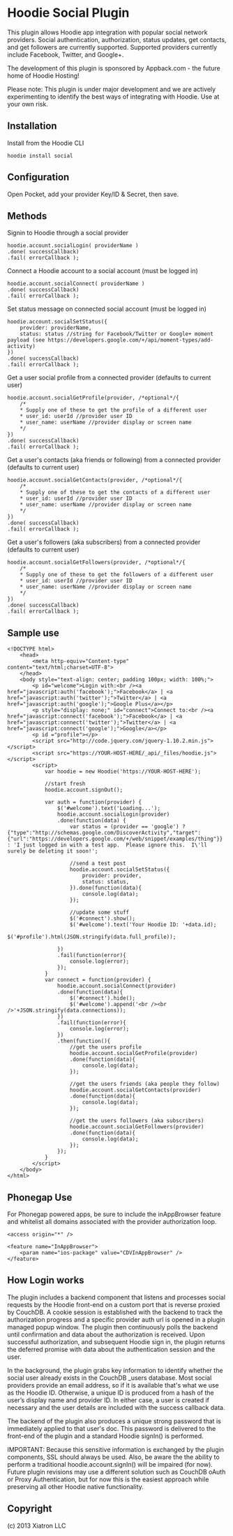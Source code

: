 # Hoodie Social Plugin

This plugin allows Hoodie app integration with popular social network providers.  Social authentication, authorization, status updates, get contacts, and get followers are currently supported.  Supported providers currently include Facebook, Twitter, and Google+.

The development of this plugin is sponsored by Appback.com - the future home of Hoodie Hosting!

Please note:  This plugin is under major development and we are actively experimenting to identify the best ways of integrating with Hoodie.  Use at your own risk.

## Installation

Install from the Hoodie CLI

    hoodie install social

## Configuration

Open Pocket, add your provider Key/ID & Secret, then save.

## Methods

Signin to Hoodie through a social provider

    hoodie.account.socialLogin( providerName )
    .done( successCallback)
    .fail( errorCallback );
    
Connect a Hoodie account to a social account (must be logged in)

    hoodie.account.socialConnect( providerName )
    .done( successCallback)
    .fail( errorCallback );
    
Set status message on connected social account (must be logged in)

    hoodie.account.socialSetStatus({
        provider: providerName,
        status: status //string for Facebook/Twitter or Google+ moment payload (see https://developers.google.com/+/api/moment-types/add-activity)
    })
    .done( successCallback)
    .fail( errorCallback );
    
Get a user social profile from a connected provider (defaults to current user)

    hoodie.account.socialGetProfile(provider, /*optional*/{
        /*
        * Supply one of these to get the profile of a different user
        * user_id: userId //provider user ID
        * user_name: userName //provider display or screen name
        */
    })
    .done( successCallback)
    .fail( errorCallback );
    
Get a user's contacts (aka friends or following) from a connected provider (defaults to current user)

    hoodie.account.socialGetContacts(provider, /*optional*/{
        /*
        * Supply one of these to get the contacts of a different user
        * user_id: userId //provider user ID
        * user_name: userName //provider display or screen name
        */
    })
    .done( successCallback)
    .fail( errorCallback );
    
Get a user's followers (aka subscribers) from a connected provider (defaults to current user)

    hoodie.account.socialGetFollowers(provider, /*optional*/{
        /*
        * Supply one of these to get the followers of a different user
        * user_id: userId //provider user ID
        * user_name: userName //provider display or screen name
        */
    })
    .done( successCallback)
    .fail( errorCallback );

## Sample use

    <!DOCTYPE html>
        <head>
            <meta http-equiv="Content-type" content="text/html;charset=UTF-8">
        </head>
        <body style="text-align: center; padding 100px; width: 100%;">
            <p id="welcome">Login with:<br /><a href="javascript:auth('facebook');">Facebook</a> | <a href="javascript:auth('twitter');">Twitter</a> | <a href="javascript:auth('google');">Google Plus</a></p>
            <p style="display: none;" id="connect">Connect to:<br /><a href="javascript:connect('facebook');">Facebook</a> | <a href="javascript:connect('twitter');">Twitter</a> | <a href="javascript:connect('google');">Google</a></p>
            <p id ="profile"></p>
            <script src="http://code.jquery.com/jquery-1.10.2.min.js"></script>
            <script src="https://YOUR-HOST-HERE/_api/_files/hoodie.js"></script>
            <script>
                var hoodie = new Hoodie('https://YOUR-HOST-HERE');
                
                //start fresh
                hoodie.account.signOut();
                
                var auth = function(provider) {
                    $('#welcome').text('Loading...');
                    hoodie.account.socialLogin(provider)
                    .done(function(data) {
                        var status = (provider == 'google') ? {"type":"http://schemas.google.com/DiscoverActivity","target":{"url":"https://developers.google.com/+/web/snippet/examples/thing"}} : 'I just logged in with a test app.  Please ignore this.  I\'ll surely be deleting it soon!';
                        
                        //send a test post
                        hoodie.account.socialSetStatus({
                            provider: provider,
                            status: status,
                        }).done(function(data){
                            console.log(data);
                        });
                    
                        //update some stuff
                        $('#connect').show();
                        $('#welcome').text('Your Hoodie ID: '+data.id);
                        $('#profile').html(JSON.stringify(data.full_profile));
                            
                    })
                    .fail(function(error){
                        console.log(error);
                    });
                }
                var connect = function(provider) {
                    hoodie.account.socialConnect(provider)
                    .done(function(data){
                        $('#connect').hide();
                        $('#welcome').append('<br /><br />'+JSON.stringify(data.connections));
                    })
                    .fail(function(error){
                        console.log(error);
                    })
                    .then(function(){
                        //get the users profile
                        hoodie.account.socialGetProfile(provider)
                        .done(function(data){
                            console.log(data);
                        });
                        
                        //get the users friends (aka people they follow)
                        hoodie.account.socialGetContacts(provider)
                        .done(function(data){
                            console.log(data);
                        });
                        
                        //get the users followers (aka subscribers)
                        hoodie.account.socialGetFollowers(provider)
                        .done(function(data){
                            console.log(data);
                        });
                    });
                }
            </script>
        </body>
    </html>
                
## Phonegap Use

For Phonegap powered apps, be sure to include the inAppBrowser feature and whitelist all domains associated with the provider authorization loop.

    <access origin="*" />
    
    <feature name="InAppBrowser">
        <param name="ios-package" value="CDVInAppBrowser" />
    </feature>
                            
## How Login works

The plugin includes a backend component that listens and processes social requests by the Hoodie front-end on a custom port that is reverse proxied by CouchDB.  A cookie session is established with the backend to track the authorization progress and a specific provider auth url is opened in a plugin managed popup window.  The plugin then continuously polls the backend until confirmation and data about the authorization is received.  Upon successful authorization, and subsequent Hoodie sign in, the plugin returns the deferred promise with data about the authentication session and the user.

In the background, the plugin grabs key information to identify whether the social user already exists in the CouchDB _users database.  Most social providers provide an email address, so if it is available that's what we use as the Hoodie ID.  Otherwise, a unique ID is produced from a hash of the user’s display name and provider ID.  In either case, a user is created if necessary and the user details are included with the success callback data.

The backend of the plugin also produces a unique strong password that is immediately applied to that user's doc.  This password is delivered to the front-end of the plugin and a standard Hoodie signIn() is performed.

IMPORTANT:  Because this sensitive information is exchanged by the plugin components, SSL should always be used.  Also, be aware the the ability to perform a traditional hoodie.account.signIn() will be impaired (for now).  Future plugin revisions may use a different solution such as CouchDB oAuth or Proxy Authentication, but for now this is the easiest approach while preserving all other Hoodie native functionality.

    

## Copyright

(c) 2013 Xiatron LLC